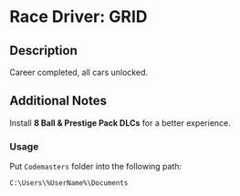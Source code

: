 # Race Driver: GRID

## Description

Career completed, all cars unlocked.

## Additional Notes

Install **8 Ball & Prestige Pack DLCs** for a better experience.

### Usage

Put `Codemasters` folder into the following path:

```
C:\Users\%UserName%\Documents
```